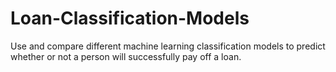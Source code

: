 # Loan-Classification-Models
Use and compare different machine learning classification models to predict whether or not a person will successfully pay off a loan. 
